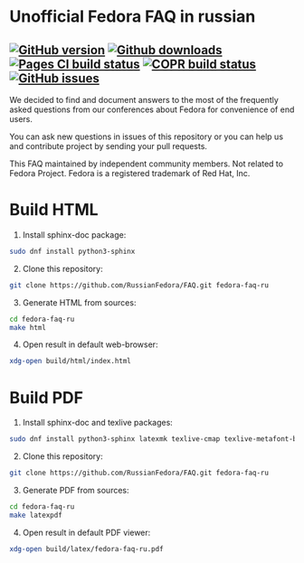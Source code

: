 # Unofficial Fedora FAQ in russian

[![GitHub version](https://img.shields.io/github/v/release/RussianFedora/FAQ?sort=semver&color=brightgreen&logo=git&logoColor=white)](https://github.com/RussianFedora/FAQ/releases)
[![Github downloads](https://img.shields.io/github/downloads/RussianFedora/FAQ/total.svg?label=PDF%20downloads&logo=github&logoColor=white)](https://github.com/RussianFedora/FAQ/releases)
[![Pages CI build status](https://github.com/RussianFedora/FAQ/actions/workflows/gh-pages.yaml/badge.svg)](https://github.com/RussianFedora/FAQ/actions/workflows/gh-pages.yaml)
[![COPR build status](https://copr.fedorainfracloud.org/coprs/xvitaly/ecrepo/package/fedora-faq-ru/status_image/last_build.png)](https://copr.fedorainfracloud.org/coprs/xvitaly/ecrepo/package/fedora-faq-ru/)
[![GitHub issues](https://img.shields.io/github/issues/RussianFedora/FAQ.svg?label=issues&logo=pinboard&logoColor=white)](https://github.com/RussianFedora/FAQ/issues)
---

We decided to find and document answers to the most of the frequently asked questions from our conferences about Fedora for convenience of end users.

You can ask new questions in issues of this repository or you can help us and contribute project by sending your pull requests.

This FAQ maintained by independent community members. Not related to Fedora Project. Fedora is a registered trademark of Red Hat, Inc.

# Build HTML

1. Install sphinx-doc package:

```bash
sudo dnf install python3-sphinx
```

2. Clone this repository:

```bash
git clone https://github.com/RussianFedora/FAQ.git fedora-faq-ru
```

3. Generate HTML from sources:

```bash
cd fedora-faq-ru
make html
```

4. Open result in default web-browser:

```bash
xdg-open build/html/index.html
```

# Build PDF

1. Install sphinx-doc and texlive packages:

```bash
sudo dnf install python3-sphinx latexmk texlive-cmap texlive-metafont-bin texlive-collection-fontsrecommended texlive-babel-russian texlive-hyphen-russian texlive-titling texlive-fancyhdr texlive-titlesec texlive-tabulary texlive-framed texlive-wrapfig texlive-parskip texlive-upquote texlive-capt-of texlive-needspace texlive-collection-langcyrillic texlive-cyrillic-bin texlive-cmcyr texlive-cyrillic-bin-bin texlive-fncychap texlive-xetex dejavu-sans-fonts dejavu-serif-fonts dejavu-sans-mono-fonts texlive-polyglossia texlive-xindy
```

2. Clone this repository:

```bash
git clone https://github.com/RussianFedora/FAQ.git fedora-faq-ru
```

3. Generate PDF from sources:

```bash
cd fedora-faq-ru
make latexpdf
```

4. Open result in default PDF viewer:

```bash
xdg-open build/latex/fedora-faq-ru.pdf
```
